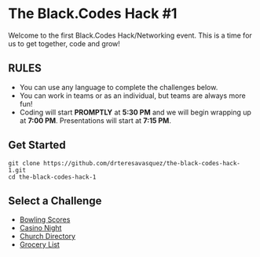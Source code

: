 # The Black.Codes Hack #1

Welcome to the first Black.Codes Hack/Networking event. This is a time for us to get together, code and grow!

## RULES
- You can use any language to complete the challenges below. 
- You can work in teams or as an individual, but teams are always more fun!
- Coding will start **PROMPTLY** at **5:30 PM** and we will begin wrapping up at **7:00 PM**. Presentations will start at **7:15 PM**.


## Get Started

```
git clone https://github.com/drteresavasquez/the-black-codes-hack-1.git
cd the-black-codes-hack-1
```

## Select a Challenge
- [Bowling Scores](bowling-scores.md)
- [Casino Night](casino-night.md)
- [Church Directory](church-directory.md)
- [Grocery List](grocery-list.md)
